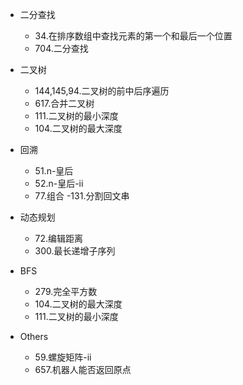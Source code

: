 
- 二分查找
    - 34.在排序数组中查找元素的第一个和最后一个位置
    - 704.二分查找

- 二叉树
    - 144,145,94.二叉树的前中后序遍历
    - 617.合并二叉树
    - 111.二叉树的最小深度
    - 104.二叉树的最大深度

- 回溯
    - 51.n-皇后
    - 52.n-皇后-ii
    - 77.组合
    -131.分割回文串

- 动态规划
    - 72.编辑距离
    - 300.最长递增子序列

- BFS
    - 279.完全平方数
    - 104.二叉树的最大深度
    - 111.二叉树的最小深度

- Others
    - 59.螺旋矩阵-ii
    - 657.机器人能否返回原点